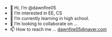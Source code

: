 - 👋 Hi, I’m @dawnfire05
- 👀 I’m interested in EE, CS
- 🌱 I’m currently learning in high school.
- 💞️ I’m looking to collaborate on ...
- 📫 How to reach me ... dawnfire05@naver.com

<!---
dawnfire05/dawnfire05 is a ✨ special ✨ repository because its `README.md` (this file) appears on your GitHub profile.
You can click the Preview link to take a look at your changes.
--->
